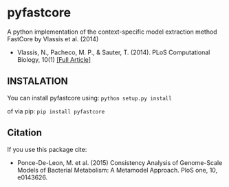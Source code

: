 # pyfastcore

A python implementation of the context-specific model extraction method FastCore by Vlassis et al. (2014)

* Vlassis, N., Pacheco, M. P., & Sauter, T. (2014). PLoS Computational Biology, 10(1) [[Full Article]](http://journals.plos.org/ploscompbiol/article?id=10.1371/journal.pcbi.1003424)

## INSTALATION

You can install pyfastcore using:
`python setup.py install`

of via pip:
`pip install pyfastcore`



## Citation
If you use this package cite:
* Ponce-De-Leon, M. et al. (2015) Consistency Analysis of Genome-Scale Models of Bacterial Metabolism: A Metamodel Approach. PloS one, 10, e0143626.

